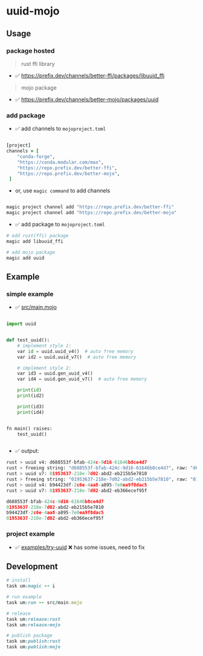# uuid-mojo

## Usage

### package hosted

> rust ffi library

- ✅ https://prefix.dev/channels/better-ffi/packages/libuuid_ffi

> mojo package

- ✅ https://prefix.dev/channels/better-mojo/packages/uuid


### add package

- ✅ add channels to `mojoproject.toml`

```ruby

[project]
channels = [
    "conda-forge", 
    "https://conda.modular.com/max", 
    "https://repo.prefix.dev/better-ffi",  
    "https://repo.prefix.dev/better-mojo",
 ]

```

- or, use `magic command` to add channels

```ruby

magic project channel add "https://repo.prefix.dev/better-ffi" 
magic project channel add "https://repo.prefix.dev/better-mojo" 

```


- ✅ add package to `mojoproject.toml`

```ruby
# add rust(ffi) package
magic add libuuid_ffi

# add mojo package
magic add uuid

```


## Example


### simple example

- ✅ [src/main.mojo](src/main.mojo)


```python

import uuid


def test_uuid():
    # implement style 1:
    var id = uuid.uuid_v4()  # auto free memory
    var id2 = uuid.uuid_v7()  # auto free memory

    # implement style 2:
    var id3 = uuid.gen_uuid_v4()
    var id4 = uuid.gen_uuid_v7()  # auto free memory

    print(id)
    print(id2)

    print(id3)
    print(id4)


fn main() raises:
    test_uuid()



```

- ✅ output:

```python
rust > uuid v4: d688553f-bfab-424c-9d16-61646b8ce4d7
rust > freeing string: "d688553f-bfab-424c-9d16-61646b8ce4d7", raw: "d688553f-bfab-424c-9d16-61646b8ce4d7"
rust > uuid v7: 01953637-218e-7d02-abd2-eb215b5e7810
rust > freeing string: "01953637-218e-7d02-abd2-eb215b5e7810", raw: "01953637-218e-7d02-abd2-eb215b5e7810"
rust > uuid v4: b94423df-2c6e-4aa8-a895-7e0ea9f8dac5
rust > uuid v7: 01953637-218e-7d02-abd2-eb366ecef95f

d688553f-bfab-424c-9d16-61646b8ce4d7
01953637-218e-7d02-abd2-eb215b5e7810
b94423df-2c6e-4aa8-a895-7e0ea9f8dac5
01953637-218e-7d02-abd2-eb366ecef95f

```


### project example

- ✅ [examples/try-uuid](./examples/try-uuid)
  ❌ has some issues, need to fix
## Development


```ruby
# install
task um:magic -- i

# run example
task um:run -- src/main.mojo

# release
task um:release:rust
task um:release:mojo

# publish package
task um:publish:rust
task um:publish:mojo

```